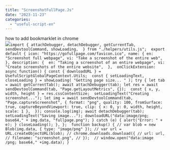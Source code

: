 ```yaml
---
title: "ScreenshotFullPage.Js"
date: "2023-11-23"
categories: 
  - "useful-script-en"
---
```


how to add bookmarklet in chrome  
![](https://camo.githubusercontent.com/5f21e427a7d3ee887313a4f9b1ab033e6462db47ca299bf3f7e2d81a0ce854bd/68747470733a2f2f696d672e7765626e6f74732e636f6d2f323031392f30342f447261672d616e642d44726f702d4c696e6b732d696e2d4368726f6d652e706e67)`import { attachDebugger, detachDebugger, getCurrentTab, sendDevtoolCommand, showLoading,  } from "./helpers/utils.js";  export default { icon: "https://gofullpage.com/favicon.ico", name: { en: "Screenshot full webpage", vi: "Take a screenshot of the entire web", }, description: {  en: "Taking a screenshot of an entire webpage", vi: "Create screenshots of the entire website",  },  onClickExtension: async function() { const { downloadURL } = UsefulScriptGlobalPageContext.Utils;  const { setLoadingText, closeLoading } = showLoading( "Getting page size... " ); try { let tab = await getCurrentTab(); await attachDebugger(tab); let res = await sendDevtoolCommand(tab, "Page.getLayoutMetrics", {});  const { x, y, width, height } = res.cssContentSize;  setLoadingText("Creating screenshot..."); let img = await sendDevtoolCommand(tab, "Page.captureScreenshot", { format: "png", quality: 100, fromSurface: true, captureBeyondViewport: true, clip: { x: 0, y: 0, width, height, scale: 1 },  }); console.log(img); await detachDebugger(tab);  setLoadingText("Saving image..."); downloadURL("data:image/png; base64," + img.data, "fullpage.png"); } catch (e) { alert("Error: " + e); } closeLoading(); }, };  function backup() { // var blob = new Blob(img.data, { type: "image/png" }); // var url = URL.createObjectURL(blob); // chrome.downloads.download({ // url: url, // filename: "screenshot.png", // });  // window.open("data:image  /png; base64," +img.data); }`
